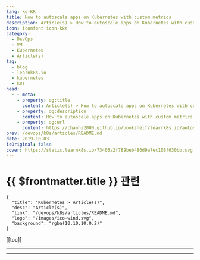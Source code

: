 ```yaml
---
lang: ko-KR
title: How to autoscale apps on Kubernetes with custom metrics
description: Article(s) > How to autoscale apps on Kubernetes with custom metrics
icon: iconfont icon-k8s
category:
  - DevOps
  - VM
  - Kubernetes
  - Article(s)
tag:
  - blog
  - learnk8s.io
  - kubernetes
  - k8s
head:
  - - meta:
    - property: og:title
      content: Article(s) > How to autoscale apps on Kubernetes with custom metrics
    - property: og:description
      content: How to autoscale apps on Kubernetes with custom metrics
    - property: og:url
      content: https://chanhi2000.github.io/bookshelf/learnk8s.io/autoscaling-apps-kubernetes.html
prev: /devops/k8s/articles/README.md
date: 2019-10-03
isOriginal: false
cover: https://static.learnk8s.io/73405a2f789beb486d9a7ec108f630bb.svg
---
```


# {{ $frontmatter.title }} 관련

```component VPCard
{
  "title": "Kubernetes > Article(s)",
  "desc": "Article(s)",
  "link": "/devops/k8s/articles/README.md",
  "logo": "/images/ico-wind.svg",
  "background": "rgba(10,10,10,0.2)"
}
```

[[toc]]

---

<SiteInfo
  name="How to autoscale apps on Kubernetes with custom metrics"
  desc="Kubernetes provides excellent support for autoscaling applications in the form of the Horizontal Pod Autoscaler. In this article, you will learn how to use it."
  url="https://learnk8s.io/autoscaling-apps-kubernetes"
  logo="https://static.learnk8s.io/f7e5160d4744cf05c46161170b5c11c9.svg"
  preview="https://static.learnk8s.io/73405a2f789beb486d9a7ec108f630bb.svg"/>

<!-- TODO: 작성 -->

---

<TagLinks />